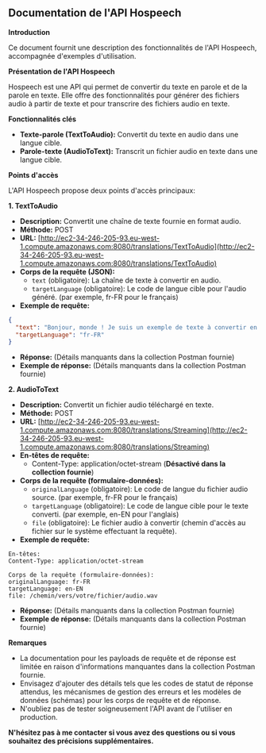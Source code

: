 ## Documentation de l'API Hospeech

**Introduction**

Ce document fournit une description des fonctionnalités de l'API Hospeech, accompagnée d'exemples d'utilisation.

**Présentation de l'API Hospeech**

Hospeech est une API qui permet de convertir du texte en parole et de la parole en texte. Elle offre des fonctionnalités pour générer des fichiers audio à partir de texte et pour transcrire des fichiers audio en texte.

**Fonctionnalités clés**

* **Texte-parole (TextToAudio):** Convertit du texte en audio dans une langue cible.
* **Parole-texte (AudioToText):** Transcrit un fichier audio en texte dans une langue cible.

**Points d'accès**

L'API Hospeech propose deux points d'accès principaux:

**1. TextToAudio**

* **Description:** Convertit une chaîne de texte fournie en format audio.
* **Méthode:** POST
* **URL:** [http://ec2-34-246-205-93.eu-west-1.compute.amazonaws.com:8080/translations/TextToAudio](http://ec2-34-246-205-93.eu-west-1.compute.amazonaws.com:8080/translations/TextToAudio)
* **Corps de la requête (JSON):**
    * `text` (obligatoire): La chaîne de texte à convertir en audio.
    * `targetLanguage` (obligatoire): Le code de langue cible pour l'audio généré. (par exemple, fr-FR pour le français)
* **Exemple de requête:**
```json
{
  "text": "Bonjour, monde ! Je suis un exemple de texte à convertir en audio.",
  "targetLanguage": "fr-FR"
}
```
* **Réponse:** (Détails manquants dans la collection Postman fournie)
* **Exemple de réponse:** (Détails manquants dans la collection Postman fournie)

**2. AudioToText**

* **Description:** Convertit un fichier audio téléchargé en texte.
* **Méthode:** POST
* **URL:** [http://ec2-34-246-205-93.eu-west-1.compute.amazonaws.com:8080/translations/Streaming](http://ec2-34-246-205-93.eu-west-1.compute.amazonaws.com:8080/translations/Streaming)
* **En-têtes de requête:**
    * Content-Type: application/octet-stream (**Désactivé dans la collection fournie**)
* **Corps de la requête (formulaire-données):**
    * `originalLanguage` (obligatoire): Le code de langue du fichier audio source. (par exemple, fr-FR pour le français)
    * `targetLanguage` (obligatoire): Le code de langue cible pour le texte converti. (par exemple, en-EN pour l'anglais)
    * `file` (obligatoire): Le fichier audio à convertir (chemin d'accès au fichier sur le système effectuant la requête).
* **Exemple de requête:**
```
En-têtes:
Content-Type: application/octet-stream

Corps de la requête (formulaire-données):
originalLanguage: fr-FR
targetLanguage: en-EN
file: /chemin/vers/votre/fichier/audio.wav
```
* **Réponse:** (Détails manquants dans la collection Postman fournie)
* **Exemple de réponse:** (Détails manquants dans la collection Postman fournie)

**Remarques**

* La documentation pour les payloads de requête et de réponse est limitée en raison d'informations manquantes dans la collection Postman fournie.
* Envisagez d'ajouter des détails tels que les codes de statut de réponse attendus, les mécanismes de gestion des erreurs et les modèles de données (schémas) pour les corps de requête et de réponse.
* N'oubliez pas de tester soigneusement l'API avant de l'utiliser en production.

**N'hésitez pas à me contacter si vous avez des questions ou si vous souhaitez des précisions supplémentaires.**
